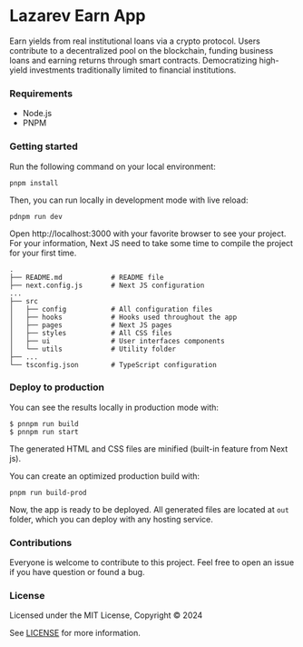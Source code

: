 # Lazarev Earn App

Earn yields from real institutional loans via a crypto protocol. Users contribute to a decentralized pool on the blockchain, funding business loans and earning returns through smart contracts. Democratizing high-yield investments traditionally limited to financial institutions.

### Requirements

- Node.js 
- PNPM

### Getting started

Run the following command on your local environment:

```
pnpm install
```

Then, you can run locally in development mode with live reload:

```
pdnpm run dev
```

Open http://localhost:3000 with your favorite browser to see your project. For your information, Next JS need to take some time to compile the project for your first time.

```
.
├── README.md            # README file
├── next.config.js       # Next JS configuration
...
├── src
│   ├── config           # All configuration files
│   ├── hooks            # Hooks used throughout the app
│   ├── pages            # Next JS pages
│   ├── styles           # All CSS files
│   ├── ui               # User interfaces components
│   └── utils            # Utility folder
├── ...
└── tsconfig.json        # TypeScript configuration
```

### Deploy to production

You can see the results locally in production mode with:

```
$ pnnpm run build
$ pnnpm run start
```

The generated HTML and CSS files are minified (built-in feature from Next js).

You can create an optimized production build with:

```
pnpm run build-prod
```

Now, the app is ready to be deployed. All generated files are located at `out` folder, which you can deploy with any hosting service.

### Contributions

Everyone is welcome to contribute to this project. Feel free to open an issue if you have question or found a bug.

### License

Licensed under the MIT License, Copyright © 2024

See [LICENSE](LICENSE) for more information.